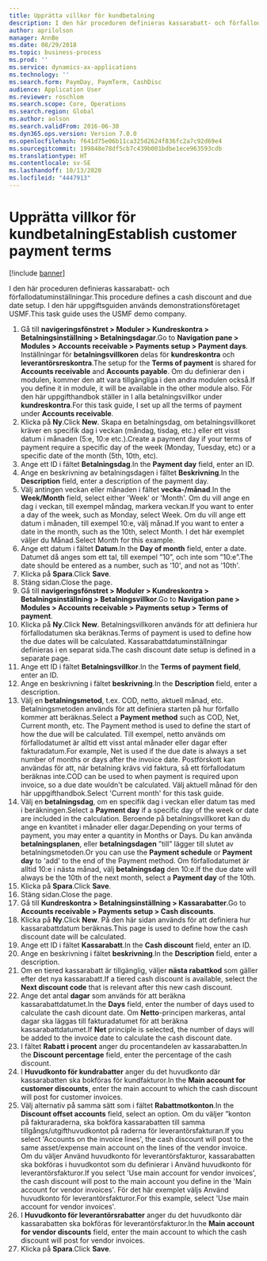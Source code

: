 ```yaml
---
title: Upprätta villkor för kundbetalning
description: I den här proceduren definieras kassarabatt- och förfallodatuminställningar.
author: aprilolson
manager: AnnBe
ms.date: 08/29/2018
ms.topic: business-process
ms.prod: ''
ms.service: dynamics-ax-applications
ms.technology: ''
ms.search.form: PaymDay, PaymTerm, CashDisc
audience: Application User
ms.reviewer: roschlom
ms.search.scope: Core, Operations
ms.search.region: Global
ms.author: aolson
ms.search.validFrom: 2016-06-30
ms.dyn365.ops.version: Version 7.0.0
ms.openlocfilehash: f641d75e06b11ca325d2624f836fc2a7c92d69e4
ms.sourcegitcommit: 199848e78df5cb7c439b001bdbe1ece963593cdb
ms.translationtype: HT
ms.contentlocale: sv-SE
ms.lasthandoff: 10/13/2020
ms.locfileid: "4447913"
---
```

# <a name="establish-customer-payment-terms"></a><span data-ttu-id="f29fa-103">Upprätta villkor för kundbetalning</span><span class="sxs-lookup"><span data-stu-id="f29fa-103">Establish customer payment terms</span></span>

[!include [banner](../../includes/banner.md)]

<span data-ttu-id="f29fa-104">I den här proceduren definieras kassarabatt- och förfallodatuminställningar.</span><span class="sxs-lookup"><span data-stu-id="f29fa-104">This procedure defines a cash discount and due date setup.</span></span> <span data-ttu-id="f29fa-105">I den här uppgiftsguiden används demonstrationsföretaget USMF.</span><span class="sxs-lookup"><span data-stu-id="f29fa-105">This task guide uses the USMF demo company.</span></span>

1. <span data-ttu-id="f29fa-106">Gå till **navigeringsfönstret > Moduler > Kundreskontra > Betalningsinställning > Betalningsdagar**.</span><span class="sxs-lookup"><span data-stu-id="f29fa-106">Go to **Navigation pane > Modules > Accounts receivable > Payments setup > Payment days**.</span></span> <span data-ttu-id="f29fa-107">Inställningar för **betalningsvillkoren** delas för **kundreskontra** och **leverantörsreskontra**.</span><span class="sxs-lookup"><span data-stu-id="f29fa-107">The setup for the **Terms of payment** is shared for **Accounts receivable** and **Accounts payable**.</span></span> <span data-ttu-id="f29fa-108">Om du definierar den i modulen, kommer den att vara tillgängliga i den andra modulen också.</span><span class="sxs-lookup"><span data-stu-id="f29fa-108">If you define it in module, it will be available in the other module also.</span></span> <span data-ttu-id="f29fa-109">För den här uppgifthandbok ställer in I alla betalningsvillkor under **kundreskontra**.</span><span class="sxs-lookup"><span data-stu-id="f29fa-109">For this task guide, I set up all the terms of payment under **Accounts receivable**.</span></span>
2. <span data-ttu-id="f29fa-110">Klicka på **Ny**.</span><span class="sxs-lookup"><span data-stu-id="f29fa-110">Click **New**.</span></span> <span data-ttu-id="f29fa-111">Skapa en betalningsdag, om betalningsvillkoret kräver en specifik dag i veckan (måndag, tisdag, etc.) eller ett visst datum i månaden (5:e, 10:e etc.).</span><span class="sxs-lookup"><span data-stu-id="f29fa-111">Create a payment day if your terms of payment require a specific day of the week (Monday, Tuesday, etc) or a specific date of the month (5th, 10th, etc).</span></span> 
3. <span data-ttu-id="f29fa-112">Ange ett ID i fältet **Betalningsdag**.</span><span class="sxs-lookup"><span data-stu-id="f29fa-112">In the **Payment day** field, enter an ID.</span></span>
4. <span data-ttu-id="f29fa-113">Ange en beskrivning av betalningsdagen i fältet **Beskrivning**.</span><span class="sxs-lookup"><span data-stu-id="f29fa-113">In the **Description** field, enter a description of the payment day.</span></span>
5. <span data-ttu-id="f29fa-114">Välj antingen veckan eller månaden i fältet **vecka-/månad**.</span><span class="sxs-lookup"><span data-stu-id="f29fa-114">In the **Week/Month** field, select either 'Week' or 'Month'.</span></span> <span data-ttu-id="f29fa-115">Om du vill ange en dag i veckan, till exempel måndag, markera veckan.</span><span class="sxs-lookup"><span data-stu-id="f29fa-115">If you want to enter a day of the week, such as Monday, select Week.</span></span> <span data-ttu-id="f29fa-116">Om du vill ange ett datum i månaden, till exempel 10:e, välj månad.</span><span class="sxs-lookup"><span data-stu-id="f29fa-116">If you want to enter a date in the month, such as the 10th, select Month.</span></span> <span data-ttu-id="f29fa-117">I det här exemplet väljer du Månad.</span><span class="sxs-lookup"><span data-stu-id="f29fa-117">Select Month for this example.</span></span> 
6. <span data-ttu-id="f29fa-118">Ange ett datum i fältet **Datum**.</span><span class="sxs-lookup"><span data-stu-id="f29fa-118">In the **Day of month** field, enter a date.</span></span> <span data-ttu-id="f29fa-119">Datumet då anges som ett tal, till exempel ”10”, och inte som ”10:e”.</span><span class="sxs-lookup"><span data-stu-id="f29fa-119">The date should be entered as a number, such as '10', and not as '10th'.</span></span> 
7. <span data-ttu-id="f29fa-120">Klicka på **Spara**.</span><span class="sxs-lookup"><span data-stu-id="f29fa-120">Click **Save**.</span></span>
8. <span data-ttu-id="f29fa-121">Stäng sidan.</span><span class="sxs-lookup"><span data-stu-id="f29fa-121">Close the page.</span></span>
9. <span data-ttu-id="f29fa-122">Gå till **navigeringsfönstret > Moduler > Kundreskontra > Betalningsinställning > Betalningsvillkor**.</span><span class="sxs-lookup"><span data-stu-id="f29fa-122">Go to **Navigation pane > Modules > Accounts receivable > Payments setup > Terms of payment**.</span></span>
10. <span data-ttu-id="f29fa-123">Klicka på **Ny**.</span><span class="sxs-lookup"><span data-stu-id="f29fa-123">Click **New**.</span></span> <span data-ttu-id="f29fa-124">Betalningsvillkoren används för att definiera hur förfallodatumen ska beräknas.</span><span class="sxs-lookup"><span data-stu-id="f29fa-124">Terms of payment is used to define how the due dates will be calculated.</span></span> <span data-ttu-id="f29fa-125">Kassarabattdatuminställningar definieras i en separat sida.</span><span class="sxs-lookup"><span data-stu-id="f29fa-125">The cash discount date setup is defined in a separate page.</span></span> 
11. <span data-ttu-id="f29fa-126">Ange ett ID i fältet **Betalningsvillkor**.</span><span class="sxs-lookup"><span data-stu-id="f29fa-126">In the **Terms of payment field**, enter an ID.</span></span>
12. <span data-ttu-id="f29fa-127">Ange en beskrivning i fältet **beskrivning**.</span><span class="sxs-lookup"><span data-stu-id="f29fa-127">In the **Description** field, enter a description.</span></span>
13. <span data-ttu-id="f29fa-128">Välj en **betalningsmetod**, t.ex. COD, netto, aktuell månad, etc. Betalningsmetoden används för att definiera starten på hur förfallo kommer att beräknas.</span><span class="sxs-lookup"><span data-stu-id="f29fa-128">Select a **Payment method** such as COD, Net, Current month, etc. The Payment method is used to define the start of how the due will be calculated.</span></span> <span data-ttu-id="f29fa-129">Till exempel, netto används om förfallodatumet är alltid ett visst antal månader eller dagar efter fakturadatum.</span><span class="sxs-lookup"><span data-stu-id="f29fa-129">For example, Net is used if the due date is always a set number of months or days after the invoice date.</span></span> <span data-ttu-id="f29fa-130">Postförskott kan användas för att, när betalning krävs vid faktura, så ett förfallodatum beräknas inte.</span><span class="sxs-lookup"><span data-stu-id="f29fa-130">COD can be used to when payment is required upon invoice, so a due date wouldn't be calculated.</span></span> <span data-ttu-id="f29fa-131">Välj aktuell månad för den här uppgifthandbok.</span><span class="sxs-lookup"><span data-stu-id="f29fa-131">Select 'Current month' for this task guide.</span></span>  
14. <span data-ttu-id="f29fa-132">Välj en **betalningsdag**, om en specifik dag i veckan eller datum tas med i beräkningen.</span><span class="sxs-lookup"><span data-stu-id="f29fa-132">Select a **Payment day** if a specific day of the  week or date are included in the calculation.</span></span> <span data-ttu-id="f29fa-133">Beroende på betalningsvillkoret kan du ange en kvantitet i månader eller dagar.</span><span class="sxs-lookup"><span data-stu-id="f29fa-133">Depending on your terms of payment, you may enter a quantity in Months or Days.</span></span> <span data-ttu-id="f29fa-134">Du kan använda **betalningsplanen**, eller **betalningsdagen** ”till” lägger till slutet av betalningsmetoden.</span><span class="sxs-lookup"><span data-stu-id="f29fa-134">Or you can use the **Payment schedule** or **Payment day** to 'add' to the end of the Payment method.</span></span> <span data-ttu-id="f29fa-135">Om förfallodatumet är alltid 10:e i nästa månad, välj **betalningsdag** den 10:e.</span><span class="sxs-lookup"><span data-stu-id="f29fa-135">If the due date will always be the 10th of the next month, select a **Payment day** of the 10th.</span></span> 
15. <span data-ttu-id="f29fa-136">Klicka på **Spara**.</span><span class="sxs-lookup"><span data-stu-id="f29fa-136">Click **Save**.</span></span>
16. <span data-ttu-id="f29fa-137">Stäng sidan.</span><span class="sxs-lookup"><span data-stu-id="f29fa-137">Close the page.</span></span>
17. <span data-ttu-id="f29fa-138">Gå till **Kundreskontra > Betalningsinställning > Kassarabatter**.</span><span class="sxs-lookup"><span data-stu-id="f29fa-138">Go to **Accounts receivable > Payments setup > Cash discounts**.</span></span>
18. <span data-ttu-id="f29fa-139">Klicka på **Ny**.</span><span class="sxs-lookup"><span data-stu-id="f29fa-139">Click **New**.</span></span> <span data-ttu-id="f29fa-140">På den här sidan används för att definiera hur kassarabattdatum beräknas.</span><span class="sxs-lookup"><span data-stu-id="f29fa-140">This page is used to define how the cash discount date will be calculated.</span></span> 
19. <span data-ttu-id="f29fa-141">Ange ett ID i fältet **Kassarabatt**.</span><span class="sxs-lookup"><span data-stu-id="f29fa-141">In the **Cash discount** field, enter an ID.</span></span>
20. <span data-ttu-id="f29fa-142">Ange en beskrivning i fältet **beskrivning**.</span><span class="sxs-lookup"><span data-stu-id="f29fa-142">In the **Description** field, enter a description.</span></span>
21. <span data-ttu-id="f29fa-143">Om en tiered kassarabatt är tillgänglig, väljer **nästa rabattkod** som gäller efter det nya kassarabatt.</span><span class="sxs-lookup"><span data-stu-id="f29fa-143">If a tiered cash discount is available, select the **Next discount code** that is relevant after this new cash discount.</span></span>
22. <span data-ttu-id="f29fa-144">Ange det antal **dagar** som används för att beräkna kassarabattdatumet.</span><span class="sxs-lookup"><span data-stu-id="f29fa-144">In the **Days** field, enter the number of days used to calculate the cash dicount date.</span></span> <span data-ttu-id="f29fa-145">Om **Netto**-principen markeras, antal dagar ska läggas till fakturadatumet för att beräkna kassarabattdatumet.</span><span class="sxs-lookup"><span data-stu-id="f29fa-145">If **Net** principle is selected, the number of days will be added to the invoice date to calculate the cash discount date.</span></span>  
23. <span data-ttu-id="f29fa-146">I fältet **Rabatt i procent** anger du procentandelen av kassarabatten.</span><span class="sxs-lookup"><span data-stu-id="f29fa-146">In the **Discount percentage** field, enter the percentage of the cash discount.</span></span>
24. <span data-ttu-id="f29fa-147">I **Huvudkonto för kundrabatter** anger du det huvudkonto där kassarabatten ska bokföras för kundfakturor.</span><span class="sxs-lookup"><span data-stu-id="f29fa-147">In the **Main account for customer discounts**, enter the main account to which the cash discount will post for customer invoices.</span></span>
25. <span data-ttu-id="f29fa-148">Välj alternativ på samma sätt som i fältet **Rabattmotkonton**.</span><span class="sxs-lookup"><span data-stu-id="f29fa-148">In the **Discount offset accounts** field, select an option.</span></span> <span data-ttu-id="f29fa-149">Om du väljer ”konton på fakturaraderna, ska bokföra kassarabatten till samma tillgångs/utgifthuvudkontot på raderna för leverantörsfakturan.</span><span class="sxs-lookup"><span data-stu-id="f29fa-149">If you select 'Accounts on the invoice lines', the cash discount will post to the same asset/expense main account on the lines of the vendor invoice.</span></span> <span data-ttu-id="f29fa-150">Om du väljer Använd huvudkonto för leverantörsfakturor, kassarabatten ska bokföras i huvudkontot som du definierar i Använd huvudkonto för leverantörsfakturor.</span><span class="sxs-lookup"><span data-stu-id="f29fa-150">If you select 'Use main account for vendor invoices', the cash discount will post to the main account you define in the 'Main account for vendor invoices'.</span></span> <span data-ttu-id="f29fa-151">För det här exemplet väljs Använd huvudkonto för leverantörsfakturor.</span><span class="sxs-lookup"><span data-stu-id="f29fa-151">For this example, select 'Use main account for vendor invoices'.</span></span> 
26. <span data-ttu-id="f29fa-152">I **Huvudkonto för leverantörsrabatter** anger du det huvudkonto där kassarabatten ska bokföras för leverantörsfakturor.</span><span class="sxs-lookup"><span data-stu-id="f29fa-152">In the **Main account for vendor discounts** field, enter the main account to which the cash discount will post for vendor invoices.</span></span>
27. <span data-ttu-id="f29fa-153">Klicka på **Spara**.</span><span class="sxs-lookup"><span data-stu-id="f29fa-153">Click **Save**.</span></span>

